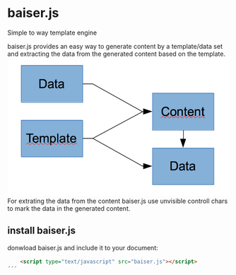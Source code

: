# baiser.js
Simple to way template engine

baiser.js provides an easy way to generate content by a template/data set and extracting the data from the generated content based on the template.
![baiser.js flow](https://github.com/jailkey/baiser/blob/master/doc/image/baiser-flow.png)
For extrating the data from the content baiser.js use unvisible controll chars to mark the data in the generated content.

## install baiser.js
donwload baiser.js and include it to your document:

```html
	<script type="text/javascript" src="baiser.js"></script>
´´´

